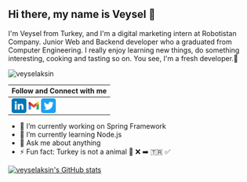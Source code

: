 ## Hi there, my name is Veysel 👋
I'm Veysel from Turkey, and I'm a digital marketing intern at Robotistan Company. Junior Web and Backend developer who a graduated from Computer Engineering. I really enjoy learning new things, do something interesting, cooking and tasting so on. You see, I'm a fresh developer.🤡

<p align="left"> <img src="https://komarev.com/ghpvc/?username=veyselaksin&label=Profile%20views&color=0e75b6&style=flat" alt="veyselaksin" /> </p>


|Follow and Connect with me|
|-----|
|<a href="https://www.linkedin.com/in/veyselaksin/"><img align="left" alt="Veysel's LinkedIn" width="30px" src="https://github.com/edent/SuperTinyIcons/blob/master/images/svg/linkedin.svg" /></a> <a href="https://twitter.com/veyselaksinn" target="blank"><img align="center" src="https://github.com/edent/SuperTinyIcons/blob/master/images/svg/twitter.svg" alt="veyselaksinn" width="30"/></a> <a href="mailto:veyselaksn@gmail.com"><img align="left" alt="Veysel's Email address" width="30px" src="https://github.com/edent/SuperTinyIcons/blob/master/images/svg/gmail.svg" /></a>|


- 🔭 I’m currently working on Spring Framework
- 🌱 I’m currently learning Node.js
- 💬 Ask me about anything
- ⚡ Fun fact: Turkey is not a animal 🦃 ❌ ➡️ 🇹🇷 ✅

[![veyselaksin's GitHub stats](https://github-readme-stats.vercel.app/api?username=veyselaksin)](https://github.com/anuraghazra/github-readme-stats)



